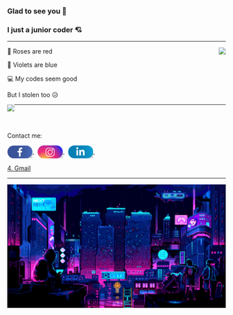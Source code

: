 ### Glad to see you :smiling_face_with_three_hearts:
### I just a junior coder :cupid:
---

<img align="right" src="https://github-readme-stats.vercel.app/api?username=dtrbinh&show_icons=true&theme=merko" />

🌹 Roses are red

🌷 Violets are blue

💻 My codes seem good

But I stolen too 😥


<img align="left" src="https://github-readme-stats-anuraghazra1.vercel.app/api/top-langs/?username=dtrbinh&theme=gruvbox&langs_count=10&hide=shell,pug,ejs,scss,powershell,batchfile,RTF,text,txt,pascal,php,C,python,typescript" />

---
<br></br>

<p align="left">
  Contact me: 
</p>

  <a href="https://www.facebook.com/dtrbinh/" target="_blank">
    <img align="center" width="58px" height="30px" src="https://github.com/dtrbinh/dtrbinh/blob/main/img/Facebook.png" />
  </a> &nbsp
 
  <a href="https://www.instagram.com/dtr.binh/" target="_blank">
    <img align="center" width="58px" height="30px" src="https://github.com/dtrbinh/dtrbinh/blob/main/img/Instagram.png" />
  </a> &nbsp
 
  <a href="https://www.linkedin.com/in/%C4%91%E1%BB%97-tr%E1%BA%A7n-b%C3%ACnh-419665215/" target="_blank">
    <img align="center" width="58px" height="30px" src="https://github.com/dtrbinh/dtrbinh/blob/main/img/LinkedIn.png" />
  </a> &nbsp

  <a href="dotranbinhqng02@gmail.com/" target="_blank">4. Gmail</a> 
 
---
  

<img src="https://github.com/dtrbinh/dtrbinh/blob/main/img/9bc27292880429.5e569ff84e4d0.gif" />

